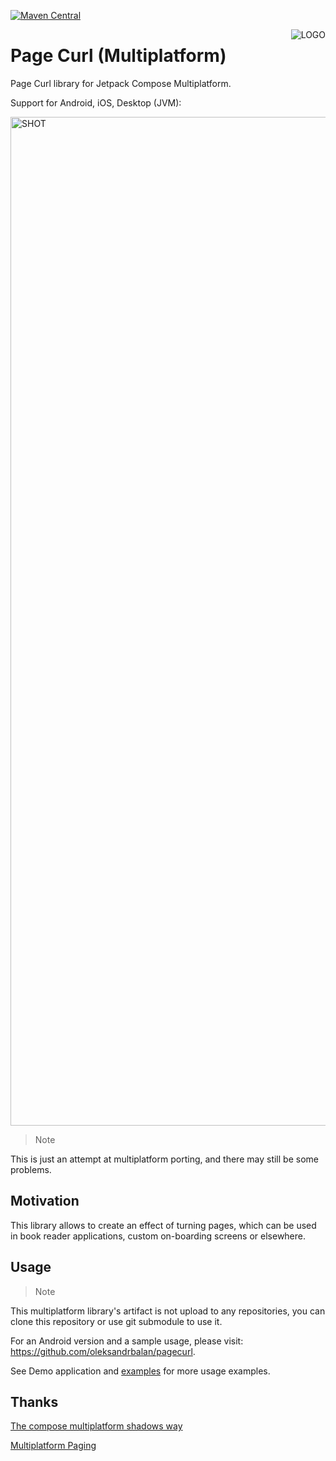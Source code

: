 [![Maven Central](https://img.shields.io/maven-central/v/io.github.oleksandrbalan/pagecurl.svg?label=Maven%20Central)](https://mvnrepository.com/artifact/io.github.oleksandrbalan/pagecurl)

<img alt="LOGO" align="right" src="https://user-images.githubusercontent.com/20944869/200791917-a2436c9a-d062-4c14-9c71-c94fe8703061.png">

# Page Curl (Multiplatform)

Page Curl library for Jetpack Compose Multiplatform.

Support for Android, iOS, Desktop (JVM):

<img width="1614" alt="SHOT" src="https://github.com/fankes/pagecurl-multiplatform/assets/37344460/48bb2aa7-12a5-43c5-aa9f-028e83a06746">

> Note

This is just an attempt at multiplatform porting, and there may still be some problems.

## Motivation

This library allows to create an effect of turning pages, which can be used in book reader applications, custom on-boarding screens or elsewhere.

## Usage

> Note

This multiplatform library's artifact is not upload to any repositories,
you can clone this repository or use git submodule to use it.

For an Android version and a sample usage, please visit: https://github.com/oleksandrbalan/pagecurl.

See Demo application
and [examples](https://github.com/fankes/pagecurl-multiplatform/tree/multiplatform/samples/shared/src/commonMain/kotlin/eu/wewox/pagecurl/screens) for more usage
examples.

## Thanks

[The compose multiplatform shadows way](https://github.com/oleksandrbalan/pagecurl/issues/23#issuecomment-1767145310)

[Multiplatform Paging](https://github.com/cashapp/multiplatform-paging)